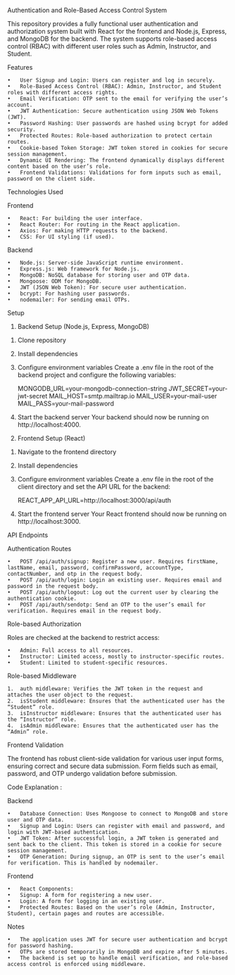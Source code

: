 Authentication and Role-Based Access Control System

This repository provides a fully functional user authentication and authorization system built with React for the frontend and Node.js, Express, and MongoDB for the backend. The system supports role-based access control (RBAC) with different user roles such as Admin, Instructor, and Student.

Features

	•	User Signup and Login: Users can register and log in securely.
	•	Role-Based Access Control (RBAC): Admin, Instructor, and Student roles with different access rights.
	•	Email Verification: OTP sent to the email for verifying the user’s account.
	•	JWT Authentication: Secure authentication using JSON Web Tokens (JWT).
	•	Password Hashing: User passwords are hashed using bcrypt for added security.
	•	Protected Routes: Role-based authorization to protect certain routes.
	•	Cookie-based Token Storage: JWT token stored in cookies for secure session management.
    •	Dynamic UI Rendering: The frontend dynamically displays different content based on the user’s role.
	•	Frontend Validations: Validations for form inputs such as email, password on the client side.

Technologies Used

Frontend

	•	React: For building the user interface.
	•	React Router: For routing in the React application.
	•	Axios: For making HTTP requests to the backend.
	•	CSS: For UI styling (if used).

Backend

	•	Node.js: Server-side JavaScript runtime environment.
	•	Express.js: Web framework for Node.js.
	•	MongoDB: NoSQL database for storing user and OTP data.
	•	Mongoose: ODM for MongoDB.
	•	JWT (JSON Web Token): For secure user authentication.
	•	bcrypt: For hashing user passwords.
	•	nodemailer: For sending email OTPs.

Setup

1. Backend Setup (Node.js, Express, MongoDB)

1) Clone repository
2) Install dependencies
3) Configure environment variables
   Create a .env file in the root of the backend project and configure the following variables:
    
    MONGODB_URL=your-mongodb-connection-string
    JWT_SECRET=your-jwt-secret
    MAIL_HOST=smtp.mailtrap.io
    MAIL_USER=your-mail-user
    MAIL_PASS=your-mail-password

4) Start the backend server
   Your backend should now be running on http://localhost:4000.

2. Frontend Setup (React)

1) Navigate to the frontend directory
2) Install dependencies
3) Configure environment variables
   Create a .env file in the root of the client directory and set the API URL for the backend:

   REACT_APP_API_URL=http://localhost:3000/api/auth

4) Start the frontend server
   Your React frontend should now be running on http://localhost:3000.

API Endpoints

Authentication Routes

	•	POST /api/auth/signup: Register a new user. Requires firstName, lastName, email, password, confirmPassword, accountType, contactNumber, and otp in the request body.
	•	POST /api/auth/login: Login an existing user. Requires email and password in the request body.
	•	POST /api/auth/logout: Log out the current user by clearing the authentication cookie.
	•	POST /api/auth/sendotp: Send an OTP to the user’s email for verification. Requires email in the request body.

Role-based Authorization

Roles are checked at the backend to restrict access:

	•	Admin: Full access to all resources.
	•	Instructor: Limited access, mostly to instructor-specific routes.
	•	Student: Limited to student-specific resources.

Role-based Middleware

	1.	auth middleware: Verifies the JWT token in the request and attaches the user object to the request.
	2.	isStudent middleware: Ensures that the authenticated user has the “Student” role.
	3.	isInstructor middleware: Ensures that the authenticated user has the “Instructor” role.
	4.	isAdmin middleware: Ensures that the authenticated user has the “Admin” role.

Frontend Validation

The frontend has robust client-side validation for various user input forms, ensuring correct and secure data submission. Form fields such as email, password, and OTP undergo validation before submission.

Code Explanation : 

Backend

	•	Database Connection: Uses Mongoose to connect to MongoDB and store user and OTP data.
	•	Signup and Login: Users can register with email and password, and login with JWT-based authentication.
	•	JWT Token: After successful login, a JWT token is generated and sent back to the client. This token is stored in a cookie for secure session management.
	•	OTP Generation: During signup, an OTP is sent to the user’s email for verification. This is handled by nodemailer.

Frontend

	•	React Components:
	•	Signup: A form for registering a new user.
	•	Login: A form for logging in an existing user.
	•	Protected Routes: Based on the user’s role (Admin, Instructor, Student), certain pages and routes are accessible.
    

Notes

	•	The application uses JWT for secure user authentication and bcrypt for password hashing.
	•	OTPs are stored temporarily in MongoDB and expire after 5 minutes.
	•	The backend is set up to handle email verification, and role-based access control is enforced using middleware.
